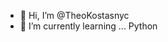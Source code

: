 - 👋 Hi, I’m @TheoKostasnyc
- 🌱 I’m currently learning ... Python


<!---
TheoKostasnyc/TheoKostasnyc is a ✨ special ✨ repository because its `README.md` (this file) appears on your GitHub profile.
You can click the Preview link to take a look at your changes.
--->
